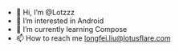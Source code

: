 - 👋 Hi, I’m @Lotzzz
- 👀 I’m interested in Android
- 🌱 I’m currently learning Compose
- 📫 How to reach me longfei.liu@lotusflare.com

<!---
Lotzzz/Lotzzz is a ✨ special ✨ repository because its `README.md` (this file) appears on your GitHub profile.
You can click the Preview link to take a look at your changes.
--->

